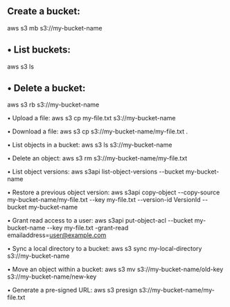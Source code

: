  ## Create a bucket:

aws s3 mb s3://my-bucket-name 

## • List buckets: 

aws s3 ls  

## • Delete a bucket: 

aws s3 rb s3://my-bucket-name 

• Upload a file: aws s3 cp my-file.txt s3://my-bucket-name

• Download a file: aws s3 cp s3://my-bucket-name/my-file.txt . 

• List objects in a bucket: aws s3 ls s3://my-bucket-name

• Delete an object: aws s3 rm s3://my-bucket-name/my-file.txt 

• List object versions: aws s3api list-object-versions --bucket my-bucket-name 

• Restore a previous object version: aws s3api copy-object --copy-source my-bucket-name/my-file.txt --key my-file.txt --version-id VersionId --bucket my-bucket-name 

• Grant read access to a user: aws s3api put-object-acl --bucket my-bucket-name --key my-file.txt -grant-read emailaddress=user@example.com 

 • Sync a local directory to a bucket: aws s3 sync my-local-directory s3://my-bucket-name 

 • Move an object within a bucket: aws s3 mv s3://my-bucket-name/old-key s3://my-bucket-name/new-key  
 
 • Generate a pre-signed URL: aws s3 presign s3://my-bucket-name/my-file.txt 
